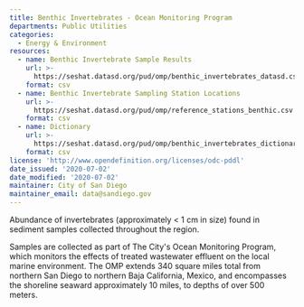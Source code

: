 ```yaml
---
title: Benthic Invertebrates - Ocean Monitoring Program
departments: Public Utilities
categories:
  - Energy & Environment
resources:
  - name: Benthic Invertebrate Sample Results
    url: >-
      https://seshat.datasd.org/pud/omp/benthic_invertebrates_datasd.csv
    format: csv
  - name: Benthic Invertebrate Sampling Station Locations
    url: >-
      https://seshat.datasd.org/pud/omp/reference_stations_benthic.csv
    format: csv
  - name: Dictionary
    url: >-
      https://seshat.datasd.org/pud/omp/benthic_invertebrates_dictionary_datasd.csv
    format: csv
license: 'http://www.opendefinition.org/licenses/odc-pddl'
date_issued: '2020-07-02'
date_modified: '2020-07-02'
maintainer: City of San Diego
maintainer_email: data@sandiego.gov
---
```

Abundance of invertebrates (approximately < 1 cm in size) found in sediment samples collected throughout the region.
<!--more-->
Samples are collected as part of The City's Ocean Monitoring Program, which monitors the effects of treated wastewater effluent on the local marine environment. The OMP extends 340 square miles total from northern San Diego to northern Baja California, Mexico, and encompasses the shoreline seaward approximately 10 miles, to depths of over 500 meters.

